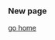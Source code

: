 <html>
<head>
</head>
<body>
<h3> New page</h3>
  
  
  [go home](https://johngage.github.io/XIO-OperationalDataKTC/)
</body>
<html>
